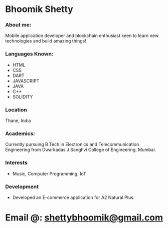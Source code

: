 # Bhoomik Shetty

### About me:

Mobile application developer and blockchain enthusiast keen to learn new technologies and build amazing things!


### Languages Known:

- HTML
- CSS
- DART
- JAVASCRIPT
- JAVA
- C++
- SOLIDITY

### Location

Thane, India

### Academics:

Currently pursuing B.Tech in Electronics and Telecommunication Engineering from Dwarkadas J Sanghvi College of Engineering, Mumbai.

### Interests

- Music, Computer Programming, IoT

### Development

- Developed an E-commerce application for A2 Natural Plus.

# Email @: shettybhoomik@gmail.com